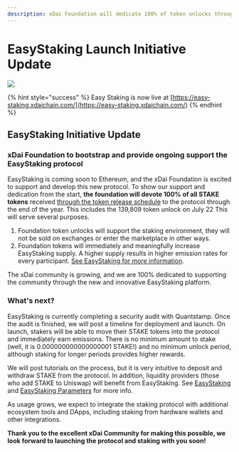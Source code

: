 ```yaml
---
description: xDai Foundation will dedicate 100% of token unlocks through end of year
---
```


# EasyStaking Launch Initiative Update

![](../../../.gitbook/assets/red-blue-white-circle-french-bastille-day-twitter-post%20%281%29.png)

{% hint style="success" %}
Easy Staking is now live at [https://easy-staking.xdaichain.com/](https://easy-staking.xdaichain.com/)
{% endhint %}

## EasyStaking Initiative Update 

### xDai **F**oundation to bootstrap and provide ongoing support the EasyStaking protocol

EasyStaking is coming soon to Ethereum, and the xDai Foundation is excited to support and develop this new protocol. To show our support and dedication from the start, **the foundation will devote 100% of all STAKE tokens** received [through the token release schedule](../../../for-stakers/stake-token/stake-token-distribution/token-release-schedule.md#foundation-reward) to the protocol through the end of the year. This includes the 139,809 token unlock on July 22 This will serve several purposes. 

1. Foundation token unlocks will support the staking environment, they will not be sold on exchanges or enter the marketplace in other ways.
2. Foundation tokens will immediately and meaningfully increase EasyStaking supply. A higher supply results in higher emission rates for every participant. [See EasyStaking for more information](../../../for-stakers/easy-staking/).

The xDai community is growing, and we are 100% dedicated to supporting the community through the new and innovative EasyStaking platform.  

### What's next?

EasyStaking is currently completing a security audit with Quantstamp. Once the audit is finished, we will post a timeline for deployment and launch. On launch, stakers will be able to move their STAKE tokens into the protocol and immediately earn emissions. There is no minimum amount to stake \(well, it is 0.000000000000000001 STAKE!\) and no minimum unlock period, although staking for longer periods provides higher rewards.

We will post tutorials on the process, but it is very intuitive to deposit and withdraw STAKE from the protocol. In addition, liquidity providers \(those who add STAKE to Uniswap\) will benefit from EasyStaking. See [EasyStaking](../../../for-stakers/easy-staking/) and [EasyStaking Parameters](../../../for-stakers/easy-staking/easy-staking-parameters.md) for more info. 

As usage grows, we expect to integrate the staking protocol with additional ecosystem tools and DApps, including staking from hardware wallets and other integrations. 

**Thank you to the excellent xDai Community for making this possible, we look forward to launching the protocol and staking with you soon!**

